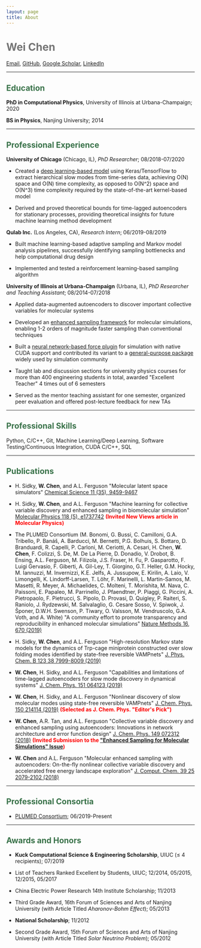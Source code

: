 ```yaml
---
layout: page
title: About
---
```


<span style="color: #757575">Wei Chen</span>
============

[Email](mailto:weichen9@illinois.edu), [GitHub](https://github.com/weiHelloWorld), [Google Scholar](https://scholar.google.com/citations?user=L9tBHCUAAAAJ&hl=en), [LinkedIn](https://www.linkedin.com/in/wei-chen-41211a8a/)

--------

## <span style="color: #397249">Education</span>


**PhD in Computational Physics**, University of Illinois at Urbana-Champaign; 2020

**BS in Physics**, Nanjing University; 2014

--------
## <span style="color: #397249">Professional Experience</span>

**University of Chicago** (Chicago, IL), *PhD Researcher*; 08/2018-07/2020

- Created a [deep learning-based model](https://github.com/hsidky/srv) using Keras/TensorFlow to extract hierarchical slow modes from time-series data, achieving O(N) space and O(N) time complexity, as opposed to O(N^2) space and O(N^3) time complexity required by the state-of-the-art kernel-based model

- Derived and proved theoretical bounds for time-lagged autoencoders for stationary processes, providing theoretical insights for future machine learning method development

**Qulab Inc.** (Los Angeles, CA), *Research Intern*; 06/2019-08/2019

- Built machine learning-based adaptive sampling and Markov model analysis pipelines, successfully identifying sampling bottlenecks and help computational drug design

- Implemented and tested a reinforcement learning-based sampling algorithm

**University of Illinois at Urbana-Champaign** (Urbana, IL), *PhD Researcher and Teaching Assistant*; 08/2014-07/2018

- Applied data-augmented autoencoders to discover important collective variables for molecular systems

- Developed an [enhanced sampling framework](https://github.com/weiHelloWorld/accelerated_sampling_with_autoencoder) for molecular simulations, enabling 1-2 orders of magnitude
faster sampling than conventional techniques

- Built a [neural network-based force plugin](https://github.com/weiHelloWorld/ANN_Force) for simulation with native CUDA support and contributed its variant to a [general-purpose package](https://github.com/weiHelloWorld/plumed2) widely used by simulation community

- Taught lab and discussion sections for university physics courses for more than 400 engineering students in total, awarded "Excellent Teacher" 4 times out of 6 semesters

- Served as the mentor teaching assistant for one semester, organized peer evaluation and offered post-lecture feedback for new TAs

--------
## <span style="color: #397249">Professional Skills</span>

Python, C/C++, Git, Machine Learning/Deep Learning, Software Testing/Continuous Integration, CUDA C/C++, SQL

--------
## <span style="color: #397249">Publications </span>

- H. Sidky, **W. Chen**, and A.L. Ferguson "Molecular latent space simulators" [Chemical Science 11 (35), 9459-9467](https://pubs.rsc.org/fi/content/articlehtml/2020/sc/d0sc03635h)

- H. Sidky, **W. Chen**, and A.L. Ferguson "Machine learning for collective variable discovery and enhanced sampling in biomolecular simulation" [Molecular Physics 118 (5), e1737742](https://www.tandfonline.com/doi/full/10.1080/00268976.2020.1737742) **<span style="color: red">(Invited New Views article in Molecular Physics)</span>**

- The PLUMED Consortium (M. Bonomi, G. Bussi, C. Camilloni, G.A. Tribello, P. Banáš, A. Barducci, M. Bernetti, P.G. Bolhuis, S. Bottaro, D. Branduardi, R. Capelli, P. Carloni, M. Ceriotti, A. Cesari, H. Chen, **W. Chen**, F. Colizzi, S. De, M. De La Pierre, D. Donadio, V. Drobot, B. Ensing, A.L. Ferguson, M. Filizola, J.S. Fraser, H. Fu, P. Gasparotto, F. Luigi Gervasio, F. Giberti, A. Gil-Ley, T. Giorgino, G.T. Heller, G.M. Hocky, M. Iannuzzi, M. Invernizzi, K.E. Jelfs, A. Jussupow, E. Kirilin, A. Laio, V. Limongelli, K. Lindorff-Larsen, T. Löhr, F. Marinelli, L. Martin-Samos, M. Masetti, R. Meyer, A. Michaelides, C. Molteni, T. Morishita, M. Nava, C. Paissoni, E. Papaleo, M. Parrinello, J. Pfaendtner, P. Piaggi, G. Piccini, A. Pietropaolo, F. Pietrucci, S. Pipolo, D. Provasi, D. Quigley, P. Raiteri, S. Raniolo, J. Rydzewski, M. Salvalaglio, G. Cesare Sosso, V. Spiwok, J. Šponer, D.W.H. Swenson, P. Tiwary, O. Valsson, M. Vendruscolo, G.A. Voth, and A. White) "A community effort to promote transparency and reproducibility in enhanced molecular simulations" [Nature Methods 16, 670 (2019)](https://www.nature.com/articles/s41592-019-0506-8)

- H. Sidky, **W. Chen**, and A.L. Ferguson "High-resolution Markov state models for the dynamics of Trp-cage miniprotein constructed over slow folding modes identified by state-free reversible VAMPnets" [J. Phys. Chem. B 123 38 7999-8009 (2019)](https://pubs.acs.org/doi/10.1021/acs.jpcb.9b05578)

- **W. Chen**, H. Sidky, and A.L. Ferguson "Capabilities and limitations of time-lagged autoencoders for slow mode discovery in dynamical systems" [J. Chem. Phys. 151 064123 (2019)](https://aip.scitation.org/doi/10.1063/1.5112048)

- **W. Chen**, H. Sidky, and A.L. Ferguson "Nonlinear discovery of slow molecular modes using state-free reversible VAMPnets" [J. Chem. Phys. 150 214114 (2019)](https://doi.org/10.1063/1.5092521) **<span style="color: red">(Selected as J. Chem. Phys. "Editor's Pick")</span>**

- **W. Chen**, A.R. Tan, and A.L. Ferguson "Collective variable discovery and enhanced sampling using autoencoders: Innovations in network architecture and error function design" [J. Chem. Phys. 149 072312 (2018)](https://doi.org/10.1063/1.5023804) **<span style="color: red">(Invited Submission to the ["Enhanced Sampling for Molecular Simulations" Issue](https://aip.scitation.org/toc/jcp/149/7))</span>**

- **W. Chen** and A.L. Ferguson "Molecular enhanced sampling with autoencoders: On-the-fly nonlinear collective variable discovery and accelerated free energy landscape exploration" [J. Comput. Chem. 39 25 2079-2102 (2018)](https://doi.org/10.1002/jcc.25520)


--------

## <span style="color: #397249">Professional Consortia </span>

- [PLUMED Consortium](https://www.plumed-nest.org/consortium.html); 06/2019-Present

--------

## <span style="color: #397249">Awards and Honors </span>

- **Kuck Computational Science & Engineering Scholarship**, UIUC (≤ 4 recipients); 07/2019

- List of Teachers Ranked Excellent by Students, UIUC; 12/2014, 05/2015, 12/2015, 05/2017

- China Electric Power Research 14th Institute Scholarship; 11/2013
	
- Third Grade Award, 16th Forum of Sciences and Arts of Nanjing University (with Article Titled *Aharonov-Bohm Effect*); 05/2013

- **National Scholarship**; 11/2012

- Second Grade Award, 15th Forum of Sciences and Arts of Nanjing University (with Article Titled *Solar Neutrino Problem*); 05/2012
